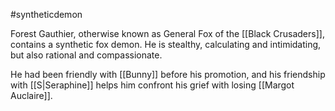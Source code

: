 #syntheticdemon 

Forest Gauthier, otherwise known as General Fox of the [[Black Crusaders]], contains a synthetic fox demon. He is stealthy, calculating and intimidating, but also rational and compassionate. 

He had been friendly with [[Bunny]] before his promotion, and his friendship with [[S|Seraphine]] helps him confront his grief with losing [[Margot Auclaire]]. 